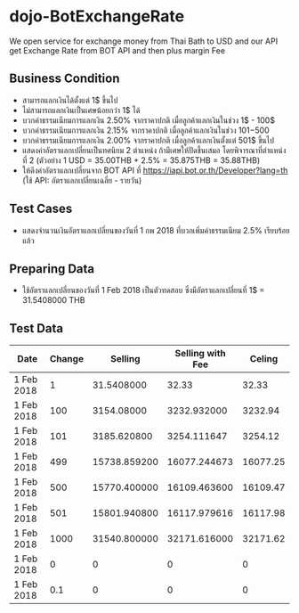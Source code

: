 # dojo-BotExchangeRate

We open service for exchange money from Thai Bath to USD
and our API get Exchange Rate from BOT API and then plus margin Fee

## Business Condition
- สามารถแลกเงินได้ตั้งแต่ 1$ ขึ้นไป
- ไม่สามารถแลกเงินเป็นเศษน้อยกว่า 1$ ได้
- บวกค่าธรรมเนียมการแลกเงิน 2.50% จากราคาปกติ เมื่อลูกค้าแลกเงินในช่วง 1$ - 100$
- บวกค่าธรรมเนียมการแลกเงิน 2.15% จากราคาปกติ เมื่อลูกค้าแลกเงินในช่วง 101$-500$
- บวกค่าธรรมเนียมการแลกเงิน 2.00% จากราคาปกติ เมื่อลูกค้าแลกเงินตั้งแต่ 501$ ขึ้นไป
- แสดงค่าอัตราแลกเปลี่ยนเป็นทศนิยม 2 ตำแหน่ง ถ้ามีเศษให้ปัดขึ้นเสมอ โดยพิจารณาที่ตำแหน่งที่ 2 (ตัวอย่าง 1 USD = 35.00THB + 2.5% = 35.875THB = 35.88THB)
- ให้ดึงค่าอัตราแลกเปลี่ยนจาก BOT API ที่ https://iapi.bot.or.th/Developer?lang=th (ใช้ API: อัตราแลกเปลี่ยนเฉลี่ย - รายวัน)

## Test Cases
- แสดงจำนวนเงินอัตราแลกเปลี่ยนของวันที่ 1 กพ 2018 ที่บวกเพิ่มค่าธรรมเนียม 2.5% เรียบร้อยแล้ว

## Preparing Data
- ใช้อัตราแลกเปลี่ยนของวันที่ 1 Feb 2018 เป็นตัวทดสอบ ซึ่งมีอัตราแลกเปลี่ยนที่ 1$ = 31.5408000 THB

## Test Data

|Date | Change | Selling | Selling with Fee | Celing |
|-----|--------|---------|------------------|--------|
| 1 Feb 2018 | 1 | 31.5408000 | 32.33 | 32.33 |
| 1 Feb 2018 | 100 | 3154.08000 | 3232.932000 | 3232.94 |
| 1 Feb 2018 | 101 | 3185.620800 | 3254.111647 | 3254.12 |
| 1 Feb 2018 | 499 | 15738.859200 | 16077.244673 | 16077.25 |
| 1 Feb 2018 | 500 | 15770.400000 | 16109.463600 | 16109.47 |
| 1 Feb 2018 | 501 | 15801.940800 | 16117.979616 | 16117.98 |
| 1 Feb 2018 | 1000 | 31540.800000 | 32171.616000 | 32171.62 |
| 1 Feb 2018 | 0 | 0 | 0 | 0 |
| 1 Feb 2018 | 0.1 | 0 | 0 | 0 |
